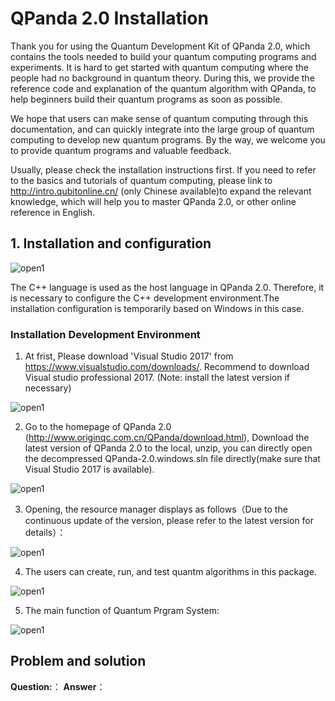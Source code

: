 

# QPanda 2.0 Installation



Thank you for using the Quantum Development Kit of QPanda 2.0, which contains the tools needed to build your quantum computing programs and experiments. It is hard to get started with quantum computing where the people had no background in quantum theory. During this, we provide the reference code and explanation of the quantum algorithm with QPanda, to help beginners build their quantum programs as soon as possible.

We hope that users can make sense of quantum computing through this documentation, and can quickly integrate into the large group of quantum computing to develop new quantum programs. By the way, we welcome you to provide quantum programs and valuable feedback.

Usually, please check the installation instructions first. If you need to refer to the basics and tutorials of quantum computing, please link to http://intro.qubitonline.cn/ (only Chinese available)to expand the relevant knowledge, which will help you to master QPanda 2.0, or other online reference in English.





## 1. Installation and configuration


![open1](https://images-cdn.shimo.im/v0kJeKdAEs4CL2uJ/image.png)





The C++  language is used as the host language in QPanda 2.0. Therefore, it is necessary to configure the C++ development environment.The installation configuration is temporarily based on Windows in this case.


### Installation Development Environment

1.  At frist, Please download 'Visual Studio 2017' from https://www.visualstudio.com/downloads/. Recommend to download Visual studio professional 2017. (Note: install the latest version if necessary)



![open1](https://images-cdn.shimo.im/yo5vGJkYE3opKf9v/image.png)



2. Go to the homepage of QPanda 2.0 (http://www.originqc.com.cn/QPanda/download.html), Download the latest version of QPanda 2.0 to the local, unzip, you can directly open the decompressed QPanda-2.0.windows.sln file directly(make sure that Visual Studio 2017 is available).

![open1]( https://images-cdn.shimo.im/o7AAx8QddWIGSVk3/image.png)


3.  Opening, the resource manager displays as follows（Due to the continuous update of the version, please refer to the latest version for details）：



![open1](https://images-cdn.shimo.im/Y2byr5nizUcBhUVR/image.png)


4. The users can create,  run, and test quantm algorithms in this package.


![open1](https://images-cdn.shimo.im/ny51XCHABIQzzCp7/image.png)



5. The main function of Quantum Prgram System:

![open1](https://images-cdn.shimo.im/0lcAJ6VQqR0tcBw7/image.png)





## Problem and solution

**Question:**：
**Answer**：
